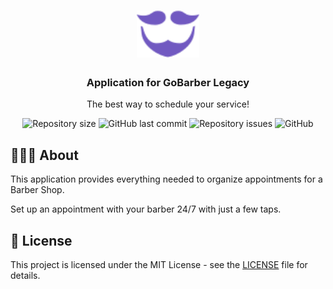 <h1 align="center">
  <img alt="Logo" src=".github/assets/logo.svg" width="100px">
</h1>

<h3 align="center">
  Application for GoBarber Legacy
</h3>

<p align="center">The best way to schedule your service!</p>

<p align="center">
  <img alt="Repository size" src="https://img.shields.io/github/repo-size/wladimirgrf/gobarber-legacy?color=%23ab59c1">

  <img alt="GitHub last commit" src="https://img.shields.io/github/last-commit/wladimirgrf/gobarber-legacy?color=%23ab59c1">

  <img alt="Repository issues" src="https://img.shields.io/github/issues/wladimirgrf/gobarber-legacy?color=%23ab59c1">

  <img alt="GitHub" src="https://img.shields.io/github/license/wladimirgrf/gobarber-legacy?color=%23ab59c1">
</p>


## 👨🏻‍💻  About

This application provides everything needed to organize appointments for a Barber Shop.

Set up an appointment with your barber 24/7 with just a few taps.



## 📝 License

This project is licensed under the MIT License - see the [LICENSE](LICENSE) file for details.

